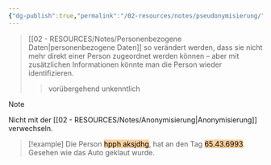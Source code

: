 ```yaml
---
{"dg-publish":true,"permalink":"/02-resources/notes/pseudonymisierung/","tags":["GFN/prüfungsrelevant/AP1"],"updated":"2025-02-24T16:09:17.747+01:00"}
---
```


>[[02 - RESOURCES/Notes/Personenbezogene Daten\|personenbezogene Daten]] so verändert werden, dass sie nicht mehr direkt einer Person zugeordnet werden können – aber mit zusätzlichen Informationen könnte man die Person wieder identifizieren.
>>vorübergehend unkenntlich

>[!note] 
>Nicht mit der [[02 - RESOURCES/Notes/Anonymisierung\|Anonymisierung]] verwechseln.

>[!example] 
>Die Person <mark style="background: #FFB86CA6;">hpph aksjdhg</mark>, hat an den Tag <mark style="background: #FFB86CA6;">65.43.6993</mark>.
>Gesehen wie das Auto geklaut wurde.

